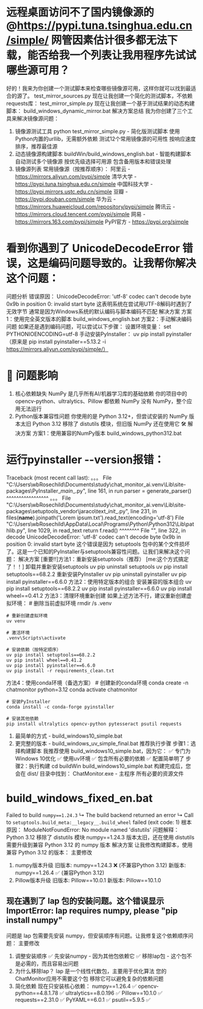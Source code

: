 


# 远程桌面访问不了国内镜像源的@https://pypi.tuna.tsinghua.edu.cn/simple/ 网管因素估计很多都无法下载，能否给我一个列表让我用程序先试试哪些源可用？
好的！我来为你创建一个测试脚本来检查哪些镜像源可用，这样你就可以找到最适合的源了。
test_mirror_sources.py
现在让我创建一个简化的测试脚本，不依赖requests库：
test_mirror_simple.py
现在让我创建一个基于测试结果的动态构建脚本：
build_windows_dynamic_mirror.bat
解决方案总结
我为你创建了三个工具来解决镜像源问题：
1. 镜像源测试工具
python test_mirror_simple.py - 简化版测试脚本
使用Python内置的urllib，无需额外依赖
测试12个常用镜像源的可用性
按响应速度排序，推荐最佳源
2. 动态镜像源构建脚本
buildWin/build_windows_english.bat - 智能构建脚本
自动测试多个镜像源
按优先级选择可用源
包含备用版本和错误处理
3. 镜像源列表
常用镜像源（按推荐顺序）：
阿里云 - https://mirrors.aliyun.com/pypi/simple
清华大学 - https://pypi.tuna.tsinghua.edu.cn/simple
中国科技大学 - https://pypi.mirrors.ustc.edu.cn/simple
豆瓣 - https://pypi.douban.com/simple
华为云 - https://mirrors.huaweicloud.com/repository/pypi/simple
腾讯云 - https://mirrors.cloud.tencent.com/pypi/simple
网易 - https://mirrors.163.com/pypi/simple
PyPI官方 - https://pypi.org/simple



# 看到你遇到了 UnicodeDecodeError 错误，这是编码问题导致的。让我帮你解决这个问题：
问题分析
错误原因：
UnicodeDecodeError: 'utf-8' codec can't decode byte 0x9b in position 0: invalid start byte
这表明系统在尝试用UTF-8解码时遇到了无效字节
通常是因为Windows系统的默认编码与脚本编码不匹配
解决方案
方案1：使用完全英文版本的脚本
build_windows_english.bat
方案2：手动解决编码问题
如果还是遇到编码问题，可以尝试以下步骤：
设置环境变量： set PYTHONIOENCODING=utf-8
手动安装PyInstaller： uv pip install pyinstaller （原来是 pip install pyinstaller==5.13.2 -i https://mirrors.aliyun.com/pypi/simple/）


# 🚨 问题影响
1. 核心依赖缺失
NumPy 是几乎所有AI/机器学习库的基础依赖
你的项目中的 opencv-python、ultralytics、Pillow 都依赖 NumPy
没有 NumPy，整个应用无法运行
2. Python版本兼容性问题
你使用的是 Python 3.12+，但尝试安装的 NumPy 版本太旧
Python 3.12 移除了 distutils 模块，但旧版 NumPy 还在使用它
🛠️ 解决方案
方案1：使用兼容的NumPy版本
build_windows_python312.bat


# 运行pyinstaller --version报错：
Traceback (most recent call last):
  。。。
  File "C:\Users\wbRosechild\Documents\study\chat_monitor_ai\.venv\Lib\site-packages\PyInstaller\__main__.py", line 161, in run
    parser = generate_parser()
             ^^^^^^^^^^^^^^^^^
  。。。
  File "C:\Users\wbRosechild\Documents\study\chat_monitor_ai\.venv\Lib\site-packages\setuptools\_vendor\jaraco\text\__init__.py", line 231, in <module>
    files(__name__).joinpath('Lorem ipsum.txt').read_text(encoding='utf-8')
  File "C:\Users\wbRosechild\AppData\Local\Programs\Python\Python312\Lib\pathlib.py", line 1029, in read_text
    return f.read()
           ^^^^^^^^
  File "<frozen codecs>", line 322, in decode
UnicodeDecodeError: 'utf-8' codec can't decode byte 0x9b in position 0: invalid start byte
这个错误是因为 setuptools 包中的某个文件损坏了。这是一个已知的PyInstaller与setuptools兼容性问题。让我们来解决这个问题：
解决方案
[重要‼️]方法1：重新安装setuptools（推荐） [me:这个方式搞定了！！]
卸载并重新安装setuptools
uv pip uninstall setuptools
uv pip install setuptools==68.2.2
重新安装PyInstaller
uv pip uninstall pyinstaller
uv pip install pyinstaller==6.6.0
方法2：使用特定版本的组合
安装兼容的版本组合
uv pip install setuptools==68.2.2
uv pip install pyinstaller==6.6.0
uv pip install wheel==0.41.2
方法3：清理环境重新创建
如果上述方法不行，建议重新创建虚拟环境：
    # 删除当前虚拟环境
    rmdir /s .venv

    # 重新创建虚拟环境
    uv venv

    # 激活环境
    .venv\Scripts\activate

    # 安装依赖（按特定顺序）
    uv pip install setuptools==68.2.2
    uv pip install wheel==0.41.2
    uv pip install pyinstaller==6.6.0
    uv pip install -r requirements_clean.txt
方法4：使用conda环境（备选方案）
    # 创建新的conda环境
    conda create -n chatmonitor python=3.12
    conda activate chatmonitor

    # 安装PyInstaller
    conda install -c conda-forge pyinstaller

    # 安装其他依赖
    pip install ultralytics opencv-python pytesseract psutil requests

1. 最简单的方式 - build_windows10_simple.bat
2. 更完整的版本 - build_windows_uv_simple_final.bat
推荐执行步骤
步骤1：选择构建脚本
我推荐使用 build_windows10_simple.bat，因为它：
✅ 专门为Windows 10优化
✅ 使用uv环境
✅ 包含所有必要的依赖
✅ 配置简单明了
步骤2：执行构建
cd buildWin
build_windows10_simple.bat
构建完成后，您会在 dist/ 目录中找到：
ChatMonitor.exe - 主程序
所有必要的资源文件


# build_windows_fixed_en.bat
Failed to build `numpy==1.24.3`
  ↳ The build backend returned an error
  ↳ Call to `setuptools.build_meta:__legacy__.build_wheel` failed (exit code: 1)
根本原因： ModuleNotFoundError: No module named 'distutils'
问题解释：
Python 3.12 移除了 distutils 模块
numpy==1.24.3 版本太旧，还在使用 distutils
需要升级到兼容 Python 3.12 的 numpy 版本
解决方案
让我修改构建脚本，使用兼容 Python 3.12 的版本：
主要修改
1. numpy版本升级
旧版本: numpy==1.24.3 ❌ (不兼容Python 3.12)
新版本: numpy==1.26.4 ✅ (兼容Python 3.12)
2. Pillow版本升级
旧版本: Pillow==10.0.1
新版本: Pillow==10.1.0



## 现在遇到了 lap 包的安装问题。这个错误显示 ImportError: lap requires numpy, please "pip install numpy"
问题是 lap 包需要先安装 numpy，但安装顺序有问题。让我修复这个依赖顺序问题：
主要修改
1. 调整安装顺序
✅ 先安装numpy - 因为其他包依赖它
✅ 移除lap包 - 这个包不是必需的，而且容易出问题
2. 为什么移除lap？
lap 是一个线性代数包，主要用于优化算法
您的ChatMonitor应用不需要这个包
移除它可以避免复杂的依赖问题
3. 简化依赖
现在只安装核心依赖：
numpy==1.26.4 ✅
opencv-python==4.8.1.78 ✅
ultralytics==8.0.196 ✅
Pillow==10.1.0 ✅
requests==2.31.0 ✅
PyYAML==6.0.1 ✅
psutil==5.9.5 ✅




